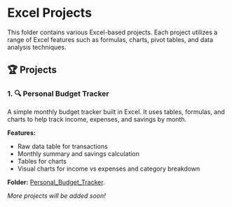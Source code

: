 # Excel Projects

This folder contains various Excel-based projects. Each project utilizes a range of Excel features such as formulas, charts, pivot tables, and data analysis techniques. 

## 🏆 Projects

### 1. 🔍 **Personal Budget Tracker**
A simple monthly budget tracker built in Excel. It uses tables, formulas, and charts to help track income, expenses, and savings by month.

**Features:**
- Raw data table for transactions
- Monthly summary and savings calculation
- Tables for charts
- Visual charts for income vs expenses and category breakdown

**Folder:** [Personal_Budget_Tracker](./Personal_Budget_Tracker).

_More projects will be added soon!_


